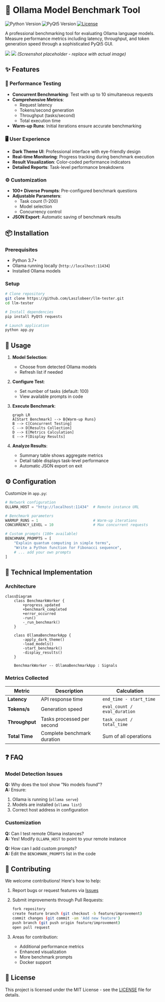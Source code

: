 

# 🚀 Ollama Model Benchmark Tool

![Python Version](https://img.shields.io/badge/python-3.7%2B-blue)
![PyQt5 Version](https://img.shields.io/badge/PyQt5-5.15%2B-green)
[![License](https://img.shields.io/badge/license-MIT-yellow)](https://opensource.org/license/MIT)


A professional benchmarking tool for evaluating Ollama language models. Measure performance metrics including latency, throughput, and token generation speed through a sophisticated PyQt5 GUI.

![](screenshot.png)
![](screenshot1.png) *(Screenshot placeholder - replace with actual image)*

## ✨ Features

### 🧪 Performance Testing
- **Concurrent Benchmarking**: Test with up to 10 simultaneous requests
- **Comprehensive Metrics**:
  - Request latency
  - Tokens/second generation
  - Throughput (tasks/second)
  - Total execution time
- **Warm-up Runs**: Initial iterations ensure accurate benchmarking

### 🖥️ User Experience
- **Dark Theme UI**: Professional interface with eye-friendly design
- **Real-time Monitoring**: Progress tracking during benchmark execution
- **Result Visualization**: Color-coded performance indicators
- **Detailed Reports**: Task-level performance breakdowns

### ⚙️ Customization
- **100+ Diverse Prompts**: Pre-configured benchmark questions
- **Adjustable Parameters**:
  - Task count (1-200)
  - Model selection
  - Concurrency control
- **JSON Export**: Automatic saving of benchmark results

## 📦 Installation

### Prerequisites
- Python 3.7+
- Ollama running locally (`http://localhost:11434`)
- Installed Ollama models

### Setup
```bash
# Clone repository
git clone https://github.com/Laszlobeer/llm-tester.git
cd llm-tester

# Install dependencies
pip install PyQt5 requests

# Launch application
python app.py
```

## 🧭 Usage

1. **Model Selection**:
   - Choose from detected Ollama models
   - Refresh list if needed
   
2. **Configure Test**:
   - Set number of tasks (default: 100)
   - View available prompts in code

3. **Execute Benchmark**:
   ```mermaid
   graph LR
   A[Start Benchmark] --> B{Warm-up Runs}
   B --> C[Concurrent Testing]
   C --> D[Results Collection]
   D --> E[Metrics Calculation]
   E --> F[Display Results]
   ```

4. **Analyze Results**:
   - Summary table shows aggregate metrics
   - Detail table displays task-level performance
   - Automatic JSON export on exit

## ⚙️ Configuration

Customize in `app.py`:
```python
# Network configuration
OLLAMA_HOST = "http://localhost:11434"  # Remote instance URL

# Benchmark parameters
WARMUP_RUNS = 1                         # Warm-up iterations
CONCURRENCY_LEVEL = 10                  # Max concurrent requests

# Custom prompts (100+ available)
BENCHMARK_PROMPTS = [
    "Explain quantum computing in simple terms",
    "Write a Python function for Fibonacci sequence",
    # ... add your own prompts
]
```

## 🧠 Technical Implementation

### Architecture
```mermaid
classDiagram
    class BenchmarkWorker {
        +progress_updated
        +benchmark_completed
        +error_occurred
        -run()
        -_run_benchmark()
    }
    
    class OllamaBenchmarkApp {
        -apply_dark_theme()
        -load_models()
        -start_benchmark()
        -display_results()
    }
    
    BenchmarkWorker -- OllamaBenchmarkApp : Signals
```

### Metrics Collected
| Metric | Description | Calculation |
|--------|-------------|-------------|
| **Latency** | API response time | `end_time - start_time` |
| **Tokens/s** | Generation speed | `eval_count / eval_duration` |
| **Throughput** | Tasks processed per second | `task_count / total_time` |
| **Total Time** | Complete benchmark duration | Sum of all operations |

## ❓ FAQ

### Model Detection Issues
**Q:** Why does the tool show "No models found"?  
**A:** Ensure:
1. Ollama is running (`ollama serve`)
2. Models are installed (`ollama list`)
3. Correct host address in configuration

### Customization
**Q:** Can I test remote Ollama instances?  
**A:** Yes! Modify `OLLAMA_HOST` to point to your remote instance

**Q:** How can I add custom prompts?  
**A:** Edit the `BENCHMARK_PROMPTS` list in the code

## 🤝 Contributing

We welcome contributions! Here's how to help:

1. Report bugs or request features via [Issues](https://github.com/Laszlobeer/llm-tester/issues)
2. Submit improvements through Pull Requests:
   ```bash
   fork repository
   create feature branch (git checkout -b feature/improvement)
   commit changes (git commit -am 'Add new feature')
   push branch (git push origin feature/improvement)
   open pull request
   ```

3. Areas for contribution:
   - Additional performance metrics
   - Enhanced visualization
   - More benchmark prompts
   - Docker support

## 📜 License

This project is licensed under the MIT License - see the [LICENSE](LICENSE) file for details.


